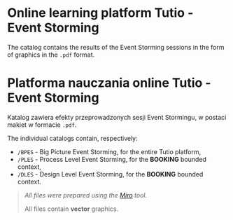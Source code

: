 # Online learning platform Tutio - Event Storming

The catalog contains the results of the Event Storming sessions in the form of graphics in the `.pdf` format.

# Platforma nauczania online Tutio - Event Storming

Katalog zawiera efekty przeprowadzonych sesji Event Stormingu, w postaci makiet w formacie `.pdf`.

The individual catalogs contain, respectively:

- `/BPES` - Big Picture Event Storming, for the entire Tutio platform,
- `/PLES` - Process Level Event Storming, for the **BOOKING** bounded context,
- `/DLES` - Design Level Event Storming, for the **BOOKING** bounded context.

> *All files were prepared using the [Miro](https://miro.com/index/) tool.*
>
> All files contain **vector** graphics.